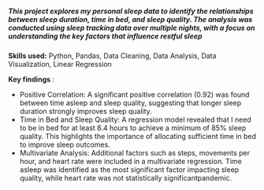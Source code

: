 ##### This project explores my personal sleep data to identify the relationships between sleep duration, time in bed, and sleep quality. The analysis was conducted using sleep tracking data over multiple nights, with a focus on understanding the key factors that influence restful sleep 
**Skills used:** Python, Pandas, Data Cleaning, Data Analysis, Data Visualization, Linear Regression 

**Key findings** : 
- Positive Correlation: A significant positive correlation (0.92) was found between time asleep and sleep quality, suggesting that longer sleep duration strongly improves sleep quality.
- Time in Bed and Sleep Quality: A regression model revealed that I need to be in bed for at least 8.4 hours to achieve a minimum of 85% sleep quality. This highlights the importance of allocating sufficient time in bed to improve sleep outcomes.
- Multivariate Analysis: Additional factors such as steps, movements per hour, and heart rate were included in a multivariate regression. Time asleep was identified as the most significant factor impacting sleep quality, while heart rate was not statistically significantpandemic.
